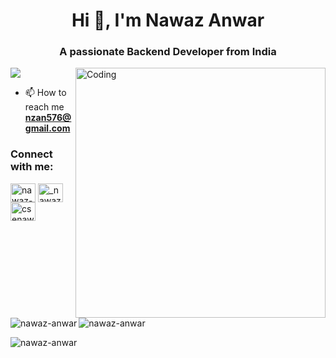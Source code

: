 <h1 align="center">Hi 👋, I'm Nawaz Anwar</h1>
<h3 align="center">A passionate Backend Developer from India</h3>
<img align="right" alt="Coding" width="400" src="https://cdn.dribbble.com/users/1162077/screenshots/3848914/programmer.gif">

<p align="left"> <img src="https://github.com/nawaz-anwar" /> </p>

- 📫 How to reach me **nzan576@gmail.com**

<h3 align="left">Connect with me:</h3>
<p align="left">
<a href="https://linkedin.com/in/nawaz-anwar" target="blank"><img align="center" src="https://raw.githubusercontent.com/rahuldkjain/github-profile-readme-generator/master/src/images/icons/Social/linked-in-alt.svg" alt="nawaz-anwar" height="30" width="40" /></a>
<a href="https://instagram.com/_nawaz_anwar" target="blank"><img align="center" src="https://raw.githubusercontent.com/rahuldkjain/github-profile-readme-generator/master/src/images/icons/Social/instagram.svg" alt="_nawaz_anwar" height="30" width="40" /></a>
<a href="https://auth.geeksforgeeks.org/user/csenawaz2003" target="blank"><img align="center" src="https://raw.githubusercontent.com/rahuldkjain/github-profile-readme-generator/master/src/images/icons/Social/geeks-for-geeks.svg" alt="csenawaz2003" height="30" width="40" /></a>
</p>

<p><img align="left" src="https://github-readme-stats.vercel.app/api/top-langs?username=nawaz-anwar&show_icons=true&locale=en&layout=compact" alt="nawaz-anwar" /></p>

<p>&nbsp;<img align="center" src="https://github-readme-stats.vercel.app/api?username=nawaz-anwar&show_icons=true&locale=en" alt="nawaz-anwar" /></p>

<p><img align="center" src="https://github-readme-streak-stats.herokuapp.com/?user=nawaz-anwar&" alt="nawaz-anwar" /></p>
